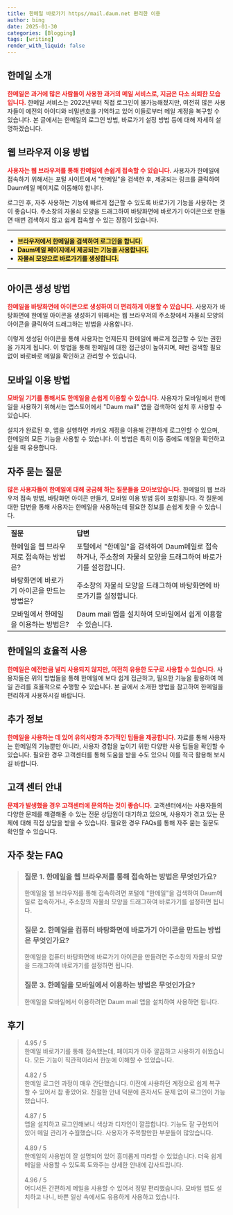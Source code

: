 ```yaml
---
title: 한메일 바로가기 https//mail.daum.net 편리한 이용
author: bing
date: 2025-01-30
categories: [Blogging]
tags: [writing]
render_with_liquid: false
---
```



<h2 id="한메일_소개">한메일 소개</h2>

<p><b><span style="color: #ee2323;">한메일은 과거에 많은 사람들이 사용한 과거의 메일 서비스로, 지금은 다소 쇠퇴한 모습입니다.</span></b> 한메일 서비스는 2022년부터 직접 로그인이 불가능해졌지만, 여전히 많은 사용자들이 예전의 아이디와 비밀번호를 기억하고 있어 이들로부터 메일 계정을 복구할 수 있습니다. 본 글에서는 한메일의 로그인 방법, 바로가기 설정 방법 등에 대해 자세히 설명하겠습니다.</p>

<h2 id="웹_브라우저_이용_방법">웹 브라우저 이용 방법</h2>

<p><b><span style="color: #ee2323;">사용자는 웹 브라우저를 통해 한메일에 손쉽게 접속할 수 있습니다.</span></b> 사용자가 한메일에 접속하기 위해서는 포털 사이트에서 "한메일"을 검색한 후, 제공되는 링크를 클릭하여 Daum메일 페이지로 이동해야 합니다.</p>

<p>로그인 후, 자주 사용하는 기능에 빠르게 접근할 수 있도록 바로가기 기능을 사용하는 것이 좋습니다. 주소창의 자물쇠 모양을 드래그하여 바탕화면에 바로가기 아이콘으로 만들면 매번 검색하지 않고 쉽게 접속할 수 있는 장점이 있습니다.</p>

<hr />

<ul>
    <li><b><span style="background-color: #ffe066;">브라우저에서 한메일을 검색하여 로그인을 합니다.</span></b></li>
    <li><b><span style="background-color: #ffe066;">Daum메일 페이지에서 제공되는 기능을 사용합니다.</span></b></li>
    <li><b><span style="background-color: #ffe066;">자물쇠 모양으로 바로가기를 생성합니다.</span></b></li>
</ul>

<hr />

<h2 id="아이콘_생성_방법">아이콘 생성 방법</h2>

<p><b><span style="color: #ee2323;">한메일을 바탕화면에 아이콘으로 생성하여 더 편리하게 이용할 수 있습니다.</span></b> 사용자가 바탕화면에 한메일 아이콘을 생성하기 위해서는 웹 브라우저의 주소창에서 자물쇠 모양의 아이콘을 클릭하여 드래그하는 방법을 사용합니다.</p>

<p>이렇게 생성된 아이콘을 통해 사용자는 언제든지 한메일에 빠르게 접근할 수 있는 권한을 가지게 됩니다. 이 방법을 통해 한메일에 대한 접근성이 높아지며, 매번 검색할 필요 없이 바로바로 메일을 확인하고 관리할 수 있습니다.</p>

<h2 id="모바일_이용_방법">모바일 이용 방법</h2>

<p><b><span style="color: #ee2323;">모바일 기기를 통해서도 한메일을 손쉽게 이용할 수 있습니다.</span></b> 사용자가 모바일에서 한메일을 사용하기 위해서는 앱스토어에서 "Daum mail" 앱을 검색하여 설치 후 사용할 수 있습니다.</p>

<p>설치가 완료된 후, 앱을 실행하면 카카오 계정을 이용해 간편하게 로그인할 수 있으며, 한메일의 모든 기능을 사용할 수 있습니다. 이 방법은 특히 이동 중에도 메일을 확인하고 싶을 때 유용합니다.</p>

<h2 id="자주_묻는_질문">자주 묻는 질문</h2>

<p><b><span style="color: #ee2323;">많은 사용자들이 한메일에 대해 궁금해 하는 질문들을 모아보았습니다.</span></b> 한메일의 웹 브라우저 접속 방법, 바탕화면 아이콘 만들기, 모바일 이용 방법 등이 포함됩니다. 각 질문에 대한 답변을 통해 사용자는 한메일을 사용하는데 필요한 정보를 손쉽게 찾을 수 있습니다.</p>

<table>
    <tr>
        <td><b>질문</b></td>
        <td><b>답변</b></td>
    </tr>
    <tr>
        <td>한메일을 웹 브라우저로 접속하는 방법은?</td>
        <td>포털에서 "한메일"을 검색하여 Daum메일로 접속하거나, 주소창의 자물쇠 모양을 드래그하여 바로가기를 설정합니다.</td>
    </tr>
    <tr>
        <td>바탕화면에 바로가기 아이콘을 만드는 방법은?</td>
        <td>주소창의 자물쇠 모양을 드래그하여 바탕화면에 바로가기를 설정합니다.</td>
    </tr>
    <tr>
        <td>모바일에서 한메일을 이용하는 방법은?</td>
        <td>Daum mail 앱을 설치하여 모바일에서 쉽게 이용할 수 있습니다.</td>
    </tr>
</table>

<h2 id="마무리">한메일의 효율적 사용</h2>

<p><b><span style="color: #ee2323;">한메일은 예전만큼 널리 사용되지 않지만, 여전히 유용한 도구로 사용할 수 있습니다.</span></b> 사용자들은 위의 방법들을 통해 한메일에 보다 쉽게 접근하고, 필요한 기능을 활용하여 메일 관리를 효율적으로 수행할 수 있습니다. 본 글에서 소개한 방법을 참고하여 한메일을 편리하게 사용하시길 바랍니다.</p>

<h2 id="추가_정보">추가 정보</h2>

<p><b><span style="color: #ee2323;">한메일을 사용하는 데 있어 유의사항과 추가적인 팁들을 제공합니다.</span></b> 자료를 통해 사용자는 한메일의 기능뿐만 아니라, 사용자 경험을 높이기 위한 다양한 사용 팁들을 확인할 수 있습니다. 필요한 경우 고객센터를 통해 도움을 받을 수도 있으니 이를 적극 활용해 보시길 바랍니다.</p>

<h2 id="고객_센터_안내">고객 센터 안내</h2>

<p><b><span style="color: #ee2323;">문제가 발생했을 경우 고객센터에 문의하는 것이 좋습니다.</span></b> 고객센터에서는 사용자들의 다양한 문제를 해결해줄 수 있는 전문 상담원이 대기하고 있으며, 사용자가 겪고 있는 문제에 대해 직접 상담을 받을 수 있습니다. 필요한 경우 FAQs를 통해 자주 묻는 질문도 확인할 수 있습니다.</p>


<h2 id='자주_찾는_FAQ'>자주 찾는 FAQ</h2>
<div itemscope="" itemtype="https://schema.org/FAQPage"> 
<blockquote> 
<div itemscope="" itemprop="mainEntity" itemtype="https://schema.org/Question"> 
<h3 itemprop="name">질문 1. 한메일을 웹 브라우저를 통해 접속하는 방법은 무엇인가요?</h3> 
<div itemscope="" itemprop="acceptedAnswer" itemtype="https://schema.org/Answer"> 
<span itemprop="text"> 
<p>한메일을 웹 브라우저를 통해 접속하려면 포털에 "한메일"을 검색하여 Daum메일로 접속하거나, 주소창의 자물쇠 모양을 드래그하여 바로가기를 설정하면 됩니다.</p> 
</span> 
</div> 
</div> 
<div itemscope="" itemprop="mainEntity" itemtype="https://schema.org/Question"> 
<h3 itemprop="name">질문 2. 한메일을 컴퓨터 바탕화면에 바로가기 아이콘을 만드는 방법은 무엇인가요?</h3> 
<div itemscope="" itemprop="acceptedAnswer" itemtype="https://schema.org/Answer"> 
<span itemprop="text"> 
<p>한메일을 컴퓨터 바탕화면에 바로가기 아이콘을 만들려면 주소창의 자물쇠 모양을 드래그하여 바로가기를 설정하면 됩니다.</p> 
</span> 
</div> 
</div> 
<div itemscope="" itemprop="mainEntity" itemtype="https://schema.org/Question"> 
<h3 itemprop="name">질문 3. 한메일을 모바일에서 이용하는 방법은 무엇인가요?</h3> 
<div itemscope="" itemprop="acceptedAnswer" itemtype="https://schema.org/Answer"> 
<span itemprop="text"> 
<p>한메일을 모바일에서 이용하려면 Daum mail 앱을 설치하여 사용하면 됩니다.</p> 
</span> 
</div> 
</div> 
</blockquote> 
</div>
<h2 id='후기'>후기</h2>
<div itemscope itemtype="https://schema.org/Product">
  <blockquote>
  <div itemprop="review" itemscope itemtype="https://schema.org/Review">
      <div itemprop="reviewRating" itemscope itemtype="https://schema.org/Rating"> <span itemprop="ratingValue">4.95</span> / <span itemprop="bestRating">5</span> </div>
      <span itemprop="reviewBody">한메일 바로가기를 통해 접속했는데, 페이지가 아주 깔끔하고 사용하기 쉬웠습니다. 모든 기능이 직관적이라서 한눈에 이해할 수 있었습니다.</span>
  </div>
  <br>
  <div itemprop="review" itemscope itemtype="https://schema.org/Review">
      <div itemprop="reviewRating" itemscope itemtype="https://schema.org/Rating"> <span itemprop="ratingValue">4.82</span> / <span itemprop="bestRating">5</span> </div>
      <span itemprop="reviewBody">한메일 로그인 과정이 매우 간단했습니다. 이전에 사용하던 계정으로 쉽게 복구할 수 있어서 참 좋았어요. 친절한 안내 덕분에 혼자서도 문제 없이 로그인이 가능했습니다.</span>
  </div>
  <br>
  <div itemprop="review" itemscope itemtype="https://schema.org/Review">
      <div itemprop="reviewRating" itemscope itemtype="https://schema.org/Rating"> <span itemprop="ratingValue">4.87</span> / <span itemprop="bestRating">5</span> </div>
      <span itemprop="reviewBody">앱을 설치하고 로그인해보니 색상과 디자인이 깔끔합니다. 기능도 잘 구현되어 있어 메일 관리가 수월했습니다. 사용자가 주목할만한 부분들이 많았습니다.</span>
  </div>
  <br>
  <div itemprop="review" itemscope itemtype="https://schema.org/Review">
      <div itemprop="reviewRating" itemscope itemtype="https://schema.org/Rating"> <span itemprop="ratingValue">4.89</span> / <span itemprop="bestRating">5</span> </div>
      <span itemprop="reviewBody">한메일의 사용법이 잘 설명되어 있어 흥미롭게 따라할 수 있었습니다. 더욱 쉽게 메일을 사용할 수 있도록 도와주는 상세한 안내에 감사드립니다.</span>
  </div>
  <br>
  <div itemprop="review" itemscope itemtype="https://schema.org/Review">
      <div itemprop="reviewRating" itemscope itemtype="https://schema.org/Rating"> <span itemprop="ratingValue">4.96</span> / <span itemprop="bestRating">5</span> </div>
      <span itemprop="reviewBody">어디서든 간편하게 메일을 사용할 수 있어서 정말 편리했습니다. 모바일 앱도 설치하고 나니, 바쁜 일상 속에서도 유용하게 사용하고 있습니다.</span>
  </div>
  <br>
</blockquote>
</div>
